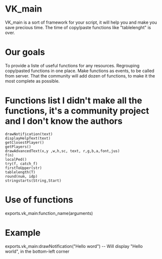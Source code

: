 # VK_main
VK_main is a sort of framework for your script, it will help you and make you save precious time. The time of copy/paste functions like "tablelenght" is over.


# Our goals

To provide a liste of useful functions for any resources.
Regrouping copy/pasted functions in one place.
Make functions as events, to be called from server.
That the community will add dozen of functions, to make it the most complete as possible.


# Functions list I didn't make all the functions, it's a community project and I don't know the authors

    drawNotification(text)
    displayHelpText(text)
    getClosestPlayer()
    getPlayers()
    drawAdvancedText(x,y ,w,h,sc, text, r,g,b,a,font,jus)
    f(n)
    localPed()
    try(f, catch_f)
    firstToUpper(str)
    tablelength(T)
    round(num, idp)
    stringstarts(String,Start)
    
# Use of functions

exports.vk_main:function_name(arguments)

# Example

exports.vk_main:drawNotification("Hello word") -- Will display "Hello world", in the bottom-left corner

